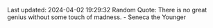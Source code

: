 Last updated: 2024-04-02 19:29:32
Random Quote: There is no great genius without some touch of madness. - Seneca the Younger